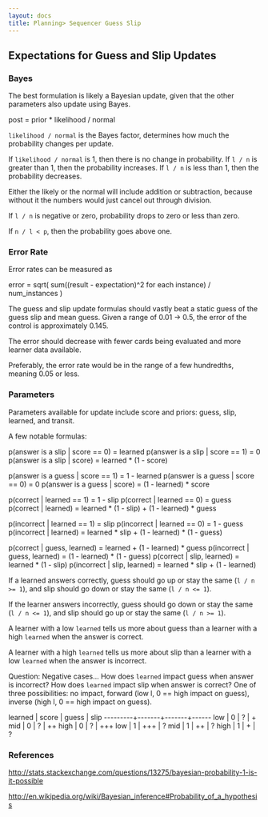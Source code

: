 ```yaml
---
layout: docs
title: Planning> Sequencer Guess Slip
---
```


Expectations for Guess and Slip Updates
---------------------------------------

### Bayes

The best formulation is likely a Bayesian update, given that the other parameters also update using Bayes.

  post = prior * likelihood / normal

`likelihood / normal` is the Bayes factor, determines how much the probability changes per update.

If `likelihood / normal` is 1, then there is no change in probability. If `l / n` is greater than 1, then the probability increases. If `l / n` is less than 1, then the probability decreases.

Either the likely or the normal will include addition or subtraction, because without it the numbers would just cancel out through division.

If `l / n` is negative or zero, probability drops to zero or less than zero.

If `n / l < p`, then the probability goes above one.

### Error Rate

Error rates can be measured as

  error = sqrt(
    sum((result - expectation)^2 for each instance)
    / num_instances
  )

The guess and slip update formulas should vastly beat a static guess of the guess slip and mean guess. Given a range of 0.01 -> 0.5, the error of the control is approximately 0.145.

The error should decrease with fewer cards being evaluated and more learner data available.

Preferably, the error rate would be in the range of a few hundredths, meaning 0.05 or less.

### Parameters

Parameters available for update include score and priors: guess, slip, learned, and transit.

A few notable formulas:

  p(answer is a slip | score == 0) = learned
  p(answer is a slip | score == 1) = 0
  p(answer is a slip | score) = learned * (1 - score)

  p(answer is a guess | score == 1) = 1 - learned
  p(answer is a guess | score == 0) = 0
  p(answer is a guess | score) = (1 - learned) * score

  p(correct | learned == 1) = 1 - slip
  p(correct | learned == 0) = guess
  p(correct | learned) = learned * (1 - slip) + (1 - learned) * guess

  p(incorrect | learned == 1) = slip
  p(incorrect | learned == 0) = 1 - guess
  p(incorrect | learned) = learned * slip + (1 - learned) * (1 - guess)

  p(correct | guess, learned) = learned + (1 - learned) * guess
  p(incorrect | guess, learned) = (1 - learned) * (1 - guess)
  p(correct | slip, learned) = learned * (1 - slip)
  p(incorrect | slip, learned) = learned * slip + (1 - learned)

If a learned answers correctly, guess should go up or stay the same (`l / n >= 1`), and slip should go down or stay the same (`l / n <= 1`).

If the learner answers incorrectly, guess should go down or stay the same (`l / n <= 1`), and slip should go up or stay the same (`l / n >= 1`).

A learner with a low `learned` tells us more about guess than a learner with a high `learned` when the answer is correct.

A learner with a high `learned` tells us more about slip than a learner with a low `learned` when the answer is incorrect.

Question: Negative cases... How does `learned` impact guess when answer is incorrect? How does `learned` impact slip when answer is correct? One of three possibilities: no impact, forward (low l, 0 == high impact on guess), inverse (high l, 0 == high impact on guess).

 learned | score | guess | slip
---------+-------+-------+------
 low   | 0   | ?   | +
 mid   | 0   | ?   | ++
 high  | 0   | ?   | +++
 low   | 1   | +++   | ?
 mid   | 1   | ++  | ?
 high  | 1   | +   | ?

### References

http://stats.stackexchange.com/questions/13275/bayesian-probability-1-is-it-possible

http://en.wikipedia.org/wiki/Bayesian_inference#Probability_of_a_hypothesis

